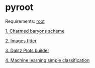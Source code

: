 # pyroot

Requirements: [root](https://root.cern.ch/building-root)

[1. Charmed baryons scheme](https://github.com/vchulikov/pyroot/tree/master/Charmed_baryons_scheme)

[2. Images fitter](https://github.com/vchulikov/pyroot/tree/master/img_fit)

[3. Dalitz Plots builder](https://github.com/vchulikov/pyroot/tree/master/DalitzDiagram)

[4. Machine learning simple classification](https://github.com/vchulikov/pyroot/blob/master/ml_dist)
